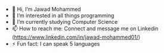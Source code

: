 - 👋 Hi, I’m Jawad Mohammed
- 👀 I’m interested in all things programming
- 🌱 I’m currently studying Computer Science 
- 📫 How to reach me: Connect and message me on Linkedin (https://www.linkedin.com/in/jawad-mohammed01/)
- ⚡ Fun fact: I can speak 5 languages
